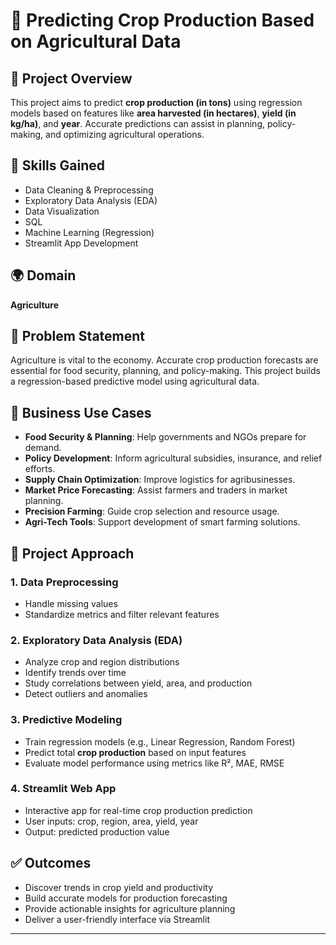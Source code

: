 # 🌾 Predicting Crop Production Based on Agricultural Data

## 📌 Project Overview

This project aims to predict **crop production (in tons)** using regression models based on features like **area harvested (in hectares)**, **yield (in kg/ha)**, and **year**. Accurate predictions can assist in planning, policy-making, and optimizing agricultural operations.

## 🧠 Skills Gained

* Data Cleaning & Preprocessing
* Exploratory Data Analysis (EDA)
* Data Visualization
* SQL
* Machine Learning (Regression)
* Streamlit App Development

## 🌍 Domain

**Agriculture**

## 🎯 Problem Statement

Agriculture is vital to the economy. Accurate crop production forecasts are essential for food security, planning, and policy-making. This project builds a regression-based predictive model using agricultural data.

## 💼 Business Use Cases

* **Food Security & Planning**: Help governments and NGOs prepare for demand.
* **Policy Development**: Inform agricultural subsidies, insurance, and relief efforts.
* **Supply Chain Optimization**: Improve logistics for agribusinesses.
* **Market Price Forecasting**: Assist farmers and traders in market planning.
* **Precision Farming**: Guide crop selection and resource usage.
* **Agri-Tech Tools**: Support development of smart farming solutions.

## 🤉 Project Approach

### 1. Data Preprocessing

* Handle missing values
* Standardize metrics and filter relevant features

### 2. Exploratory Data Analysis (EDA)

* Analyze crop and region distributions
* Identify trends over time
* Study correlations between yield, area, and production
* Detect outliers and anomalies

### 3. Predictive Modeling

* Train regression models (e.g., Linear Regression, Random Forest)
* Predict total **crop production** based on input features
* Evaluate model performance using metrics like R², MAE, RMSE

### 4. Streamlit Web App

* Interactive app for real-time crop production prediction
* User inputs: crop, region, area, yield, year
* Output: predicted production value

## ✅ Outcomes

* Discover trends in crop yield and productivity
* Build accurate models for production forecasting
* Provide actionable insights for agriculture planning
* Deliver a user-friendly interface via Streamlit

---
